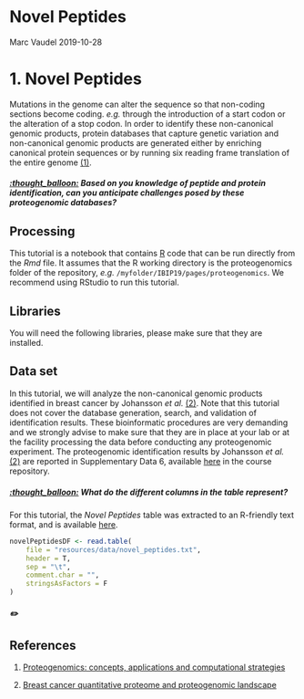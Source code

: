 Novel Peptides
================
Marc Vaudel
2019-10-28

# 1\. Novel Peptides

Mutations in the genome can alter the sequence so that non-coding
sections become coding. *e.g.* through the introduction of a start codon
or the alteration of a stop codon. In order to identify these
non-canonical genomic products, protein databases that capture genetic
variation and non-canonical genomic products are generated either by
enriching canonical protein sequences or by running six reading frame
translation of the entire genome
[(1)](#references).

##### [:thought\_balloon:](answers.md#thought_balloon-based-on-you-knowledge-of-peptide-and-protein-identification-can-you-anticipate-challenges-posed-by-these-proteogenomic-databases) *Based on you knowledge of peptide and protein identification, can you anticipate challenges posed by these proteogenomic databases?*

## Processing

This tutorial is a notebook that contains [R](r-project.org) code that
can be run directly from the *Rmd* file. It assumes that the R working
directory is the proteogenomics folder of the repository, *e.g.*
`/myfolder/IBIP19/pages/proteogenomics`. We recommend using RStudio to
run this tutorial.

## Libraries

You will need the following libraries, please make sure that they are
installed.

## Data set

In this tutorial, we will analyze the non-canonical genomic products
identified in breast cancer by Johansson *et al.* [(2)](#references).
Note that this tutorial does not cover the database generation, search,
and validation of identification results. These bioinformatic procedures
are very demanding and we strongly advise to make sure that they are in
place at your lab or at the facility processing the data before
conducting any proteogenomic experiment. The proteogenomic
identification results by Johansson *et al.* [(2)](#references) are
reported in Supplementary Data 6, available
[here](../resources/Johansson_et_al_breast_cancer_quantitative_proteome_and_proteogenomic_landscape)
in the course
repository.

##### [:thought\_balloon:](answers.md#thought_balloon-what-do-the-different-columns-in-the-table-represent) *What do the different columns in the table represent?*

For this tutorial, the *Novel Peptides* table was extracted to an
R-friendly text format, and is available
[here](resources/data/novel_peptides.txt).

``` r
novelPeptidesDF <- read.table(
    file = "resources/data/novel_peptides.txt",
    header = T,
    sep = "\t",
    comment.char = "",
    stringsAsFactors = F
)
```

##### :pencil2:

## References

1)  [Proteogenomics: concepts, applications and computational
    strategies](https://www.ncbi.nlm.nih.gov/pubmed/25357241)

2)  [Breast cancer quantitative proteome and proteogenomic
    landscape](https://www.ncbi.nlm.nih.gov/pubmed/30962452)
